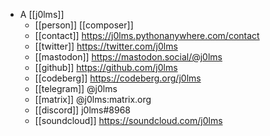 - A [[j0lms]]
  - [[person]] [[composer]]
  - [[contact]] https://j0lms.pythonanywhere.com/contact
  - [[twitter]] https://twitter.com/j0lms
  - [[mastodon]] https://mastodon.social/@j0lms
  - [[github]] https://github.com/j0lms
  - [[codeberg]] https://codeberg.org/j0lms
  - [[telegram]] @j0lms
  - [[matrix]] @j0lms:matrix.org
  - [[discord]] j0lms#8968
  - [[soundcloud]] https://soundcloud.com/j0lms
